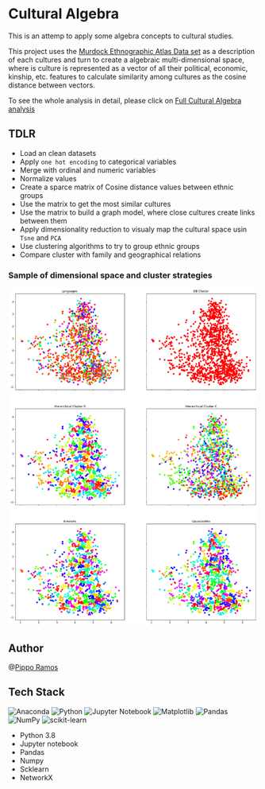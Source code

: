 # Cultural Algebra

This is an attemp to apply some algebra concepts to cultural studies.

This project uses the [Murdock Ethnographic Atlas Data set](https://d-place.org/contributions/EA) as a description of each cultures and turn to create a algebraic multi-dimensional space, where is culture is represented as a vector of all their political, economic, kinship, etc. features to calculate similarity among cultures as the cosine distance between vectors.

To see the whole analysis in detail, please click on [Full Cultural Algebra analysis](https://nbviewer.jupyter.org/github/anankeman/Cultural-Algebra/blob/master/cultural%20similarity.ipynb)


## TDLR

- Load an clean datasets
- Apply `one hot encoding` to categorical variables
- Merge with ordinal and numeric variables
- Normalize values
- Create a sparce matrix of Cosine distance values between ethnic groups
- Use the matrix to get the most similar cultures
- Use the matrix to build a graph model, where close cultures create links between them
- Apply dimensionality reduction to visualy map the cultural space usin `Tsne` and `PCA`
- Use clustering algorithms to try to group ethnic groups
- Compare cluster with family and geographical relations

### Sample of dimensional space and cluster strategies

![Clusters](output.png)

## Author

@[Pippo Ramos](https://github.com/pippo-sci)


## Tech Stack

![Anaconda](https://img.shields.io/badge/Anaconda-%2344A833.svg?style=for-the-badge&logo=anaconda&logoColor=white)
![Python](https://img.shields.io/badge/python-3670A0?style=for-the-badge&logo=python&logoColor=ffdd54)
![Jupyter Notebook](https://img.shields.io/badge/jupyter-%23FA0F00.svg?style=for-the-badge&logo=jupyter&logoColor=white)
![Matplotlib](https://img.shields.io/badge/Matplotlib-%23ffffff.svg?style=for-the-badge&logo=Matplotlib&logoColor=black)
![Pandas](https://img.shields.io/badge/pandas-%23150458.svg?style=for-the-badge&logo=pandas&logoColor=white)
![NumPy](https://img.shields.io/badge/numpy-%23013243.svg?style=for-the-badge&logo=numpy&logoColor=white)
![scikit-learn](https://img.shields.io/badge/scikit--learn-%23F7931E.svg?style=for-the-badge&logo=scikit-learn&logoColor=white)

- Python 3.8
- Jupyter notebook
- Pandas
- Numpy
- Scklearn
- NetworkX
